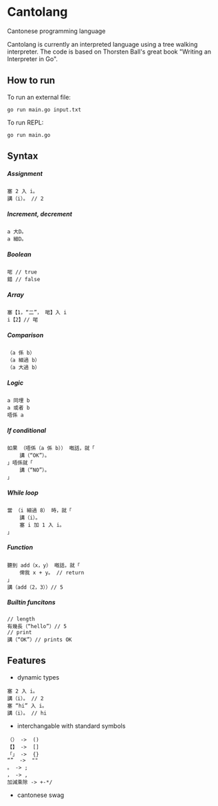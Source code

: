 # Cantolang

Cantonese programming language

Cantolang is currently an interpreted language using a tree walking interpreter. The code is based on Thorsten Ball's great book "Writing an Interpreter in Go".

## How to run

To run an external file:

```
go run main.go input.txt
```

To run REPL:

```
go run main.go
```

## Syntax

##### Assignment

```
塞 2 入 i。
講（i）。 // 2
```

##### Increment, decrement

```
a 大D。
a 細D。
```

##### Boolean

```
啱 // true
錯 // false
```

##### Array

```
塞【1，“二”， 啱】入 i
i【2】// 啱
```

##### Comparison

```
（a 係 b）
（a 細過 b）
（a 大過 b）
```

##### Logic

```
a 同埋 b
a 或者 b
唔係 a
```

##### If conditional

```
如果 （唔係（a 係 b）） 嘅話，就「
    講（“OK”）。
」唔係就「
    講（“NO”）。
」
```

##### While loop

```
當 （i 細過 8） 時，就「
    講（i）。
  	塞 i 加 1 入 i。
」
```

##### Function

```
聽到 add（x，y） 嘅話，就「
    俾我 x + y。 // return
」
講（add（2，3））// 5
```

##### Builtin funcitons

```
// length
有幾長（“hello”）// 5
// print
講（“OK”）// prints OK
```

## Features

- dynamic types

```
塞 2 入 i。
講（i）。 // 2
塞 “hi” 入 i。
講（i）。 // hi
```

- interchangable with standard symbols

```
（） ->  ()
【】 ->  []
「」 ->  {}
“”  ->  ""
。 -> ;
， -> ,
加減乘除 -> +-*/
```

- cantonese swag
